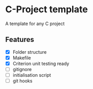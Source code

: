 # C-Project template
A template for any C project

## Features
- [X] Folder structure
- [X] Makefile
- [X] Criterion unit testing ready
- [ ] gitignore
- [ ] initialisation script
- [ ] git hooks